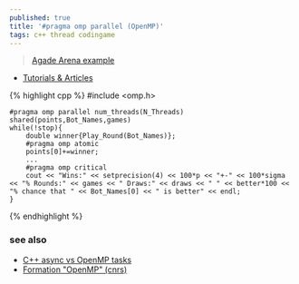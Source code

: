 ```yaml
---
published: true
title: '#pragma omp parallel (OpenMP)'
tags: c++ thread codingame
---
```

> [Agade Arena example](https://github.com/Agade09/CG-UTTT-Arena/blob/f23807e5de22f590f2bce1e13e6406bdc31cb158/Arena.cpp#L506C5-L506C25)

- [Tutorials & Articles](https://www.openmp.org/resources/tutorials-articles/)

{% highlight cpp %}
#include <omp.h>

    #pragma omp parallel num_threads(N_Threads) shared(points,Bot_Names,games)
    while(!stop){
        double winner{Play_Round(Bot_Names)};
        #pragma omp atomic
        points[0]+=winner;
        ...
        #pragma omp critical
        cout << "Wins:" << setprecision(4) << 100*p << "+-" << 100*sigma << "% Rounds:" << games << " Draws:" << draws << " " << better*100 << "% chance that " << Bot_Names[0] << " is better" << endl;
    }
{% endhighlight %}

### see also
- [C++ async vs OpenMP tasks](https://stackoverflow.com/questions/47895048/c-async-vs-openmp-tasks)
- [Formation "OpenMP" (cnrs)](https://stackoverflow.com/questions/47895048/c-async-vs-openmp-tasks)